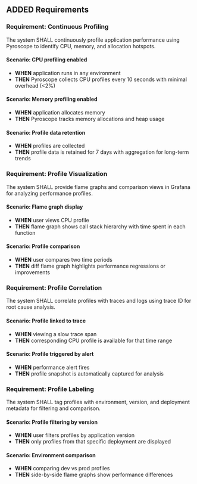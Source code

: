 ## ADDED Requirements

### Requirement: Continuous Profiling
The system SHALL continuously profile application performance using Pyroscope to identify CPU, memory, and allocation hotspots.

#### Scenario: CPU profiling enabled
- **WHEN** application runs in any environment
- **THEN** Pyroscope collects CPU profiles every 10 seconds with minimal overhead (<2%)

#### Scenario: Memory profiling enabled
- **WHEN** application allocates memory
- **THEN** Pyroscope tracks memory allocations and heap usage

#### Scenario: Profile data retention
- **WHEN** profiles are collected
- **THEN** profile data is retained for 7 days with aggregation for long-term trends

### Requirement: Profile Visualization
The system SHALL provide flame graphs and comparison views in Grafana for analyzing performance profiles.

#### Scenario: Flame graph display
- **WHEN** user views CPU profile
- **THEN** flame graph shows call stack hierarchy with time spent in each function

#### Scenario: Profile comparison
- **WHEN** user compares two time periods
- **THEN** diff flame graph highlights performance regressions or improvements

### Requirement: Profile Correlation
The system SHALL correlate profiles with traces and logs using trace ID for root cause analysis.

#### Scenario: Profile linked to trace
- **WHEN** viewing a slow trace span
- **THEN** corresponding CPU profile is available for that time range

#### Scenario: Profile triggered by alert
- **WHEN** performance alert fires
- **THEN** profile snapshot is automatically captured for analysis

### Requirement: Profile Labeling
The system SHALL tag profiles with environment, version, and deployment metadata for filtering and comparison.

#### Scenario: Profile filtering by version
- **WHEN** user filters profiles by application version
- **THEN** only profiles from that specific deployment are displayed

#### Scenario: Environment comparison
- **WHEN** comparing dev vs prod profiles
- **THEN** side-by-side flame graphs show performance differences
